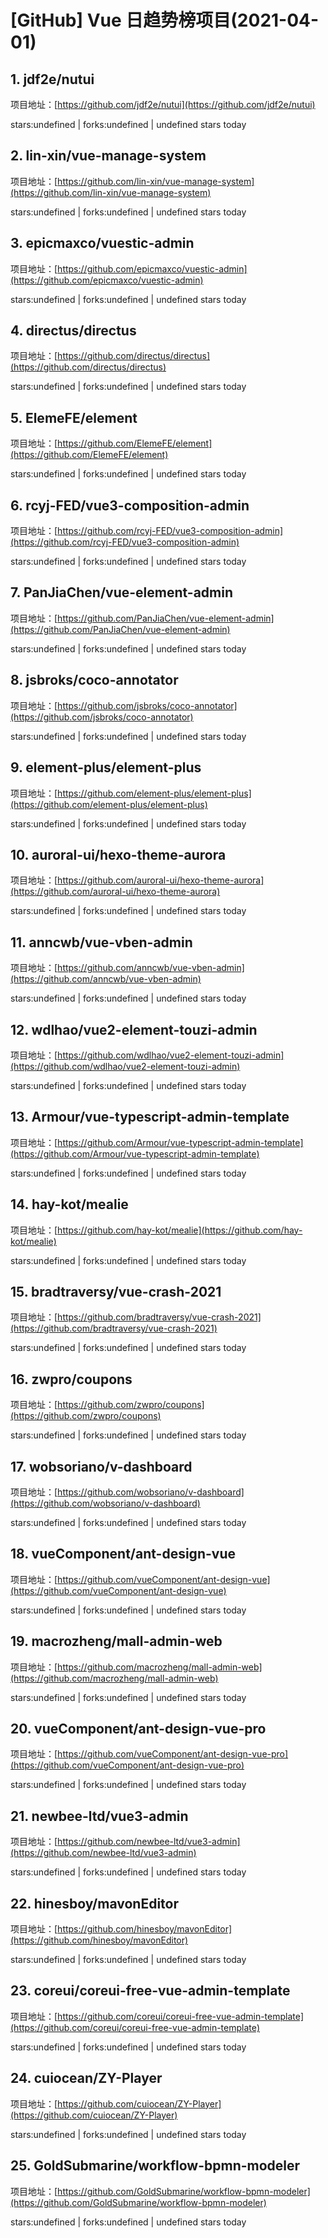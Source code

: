 # [GitHub] Vue 日趋势榜项目(2021-04-01)

## 1. jdf2e/nutui 

项目地址：[https://github.com/jdf2e/nutui](https://github.com/jdf2e/nutui)

stars:undefined | forks:undefined | undefined stars today 



## 2. lin-xin/vue-manage-system 

项目地址：[https://github.com/lin-xin/vue-manage-system](https://github.com/lin-xin/vue-manage-system)

stars:undefined | forks:undefined | undefined stars today 



## 3. epicmaxco/vuestic-admin 

项目地址：[https://github.com/epicmaxco/vuestic-admin](https://github.com/epicmaxco/vuestic-admin)

stars:undefined | forks:undefined | undefined stars today 



## 4. directus/directus 

项目地址：[https://github.com/directus/directus](https://github.com/directus/directus)

stars:undefined | forks:undefined | undefined stars today 



## 5. ElemeFE/element 

项目地址：[https://github.com/ElemeFE/element](https://github.com/ElemeFE/element)

stars:undefined | forks:undefined | undefined stars today 



## 6. rcyj-FED/vue3-composition-admin 

项目地址：[https://github.com/rcyj-FED/vue3-composition-admin](https://github.com/rcyj-FED/vue3-composition-admin)

stars:undefined | forks:undefined | undefined stars today 



## 7. PanJiaChen/vue-element-admin 

项目地址：[https://github.com/PanJiaChen/vue-element-admin](https://github.com/PanJiaChen/vue-element-admin)

stars:undefined | forks:undefined | undefined stars today 



## 8. jsbroks/coco-annotator 

项目地址：[https://github.com/jsbroks/coco-annotator](https://github.com/jsbroks/coco-annotator)

stars:undefined | forks:undefined | undefined stars today 



## 9. element-plus/element-plus 

项目地址：[https://github.com/element-plus/element-plus](https://github.com/element-plus/element-plus)

stars:undefined | forks:undefined | undefined stars today 



## 10. auroral-ui/hexo-theme-aurora 

项目地址：[https://github.com/auroral-ui/hexo-theme-aurora](https://github.com/auroral-ui/hexo-theme-aurora)

stars:undefined | forks:undefined | undefined stars today 



## 11. anncwb/vue-vben-admin 

项目地址：[https://github.com/anncwb/vue-vben-admin](https://github.com/anncwb/vue-vben-admin)

stars:undefined | forks:undefined | undefined stars today 



## 12. wdlhao/vue2-element-touzi-admin 

项目地址：[https://github.com/wdlhao/vue2-element-touzi-admin](https://github.com/wdlhao/vue2-element-touzi-admin)

stars:undefined | forks:undefined | undefined stars today 



## 13. Armour/vue-typescript-admin-template 

项目地址：[https://github.com/Armour/vue-typescript-admin-template](https://github.com/Armour/vue-typescript-admin-template)

stars:undefined | forks:undefined | undefined stars today 



## 14. hay-kot/mealie 

项目地址：[https://github.com/hay-kot/mealie](https://github.com/hay-kot/mealie)

stars:undefined | forks:undefined | undefined stars today 



## 15. bradtraversy/vue-crash-2021 

项目地址：[https://github.com/bradtraversy/vue-crash-2021](https://github.com/bradtraversy/vue-crash-2021)

stars:undefined | forks:undefined | undefined stars today 



## 16. zwpro/coupons 

项目地址：[https://github.com/zwpro/coupons](https://github.com/zwpro/coupons)

stars:undefined | forks:undefined | undefined stars today 



## 17. wobsoriano/v-dashboard 

项目地址：[https://github.com/wobsoriano/v-dashboard](https://github.com/wobsoriano/v-dashboard)

stars:undefined | forks:undefined | undefined stars today 



## 18. vueComponent/ant-design-vue 

项目地址：[https://github.com/vueComponent/ant-design-vue](https://github.com/vueComponent/ant-design-vue)

stars:undefined | forks:undefined | undefined stars today 



## 19. macrozheng/mall-admin-web 

项目地址：[https://github.com/macrozheng/mall-admin-web](https://github.com/macrozheng/mall-admin-web)

stars:undefined | forks:undefined | undefined stars today 



## 20. vueComponent/ant-design-vue-pro 

项目地址：[https://github.com/vueComponent/ant-design-vue-pro](https://github.com/vueComponent/ant-design-vue-pro)

stars:undefined | forks:undefined | undefined stars today 



## 21. newbee-ltd/vue3-admin 

项目地址：[https://github.com/newbee-ltd/vue3-admin](https://github.com/newbee-ltd/vue3-admin)

stars:undefined | forks:undefined | undefined stars today 



## 22. hinesboy/mavonEditor 

项目地址：[https://github.com/hinesboy/mavonEditor](https://github.com/hinesboy/mavonEditor)

stars:undefined | forks:undefined | undefined stars today 



## 23. coreui/coreui-free-vue-admin-template 

项目地址：[https://github.com/coreui/coreui-free-vue-admin-template](https://github.com/coreui/coreui-free-vue-admin-template)

stars:undefined | forks:undefined | undefined stars today 



## 24. cuiocean/ZY-Player 

项目地址：[https://github.com/cuiocean/ZY-Player](https://github.com/cuiocean/ZY-Player)

stars:undefined | forks:undefined | undefined stars today 



## 25. GoldSubmarine/workflow-bpmn-modeler 

项目地址：[https://github.com/GoldSubmarine/workflow-bpmn-modeler](https://github.com/GoldSubmarine/workflow-bpmn-modeler)

stars:undefined | forks:undefined | undefined stars today 



